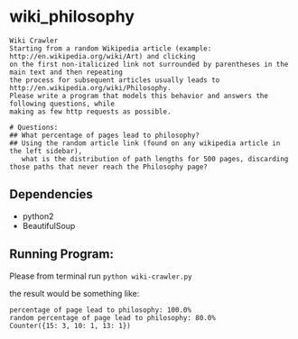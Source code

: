 # wiki_philosophy
```
Wiki Crawler
Starting from a random Wikipedia article (example: http://en.wikipedia.org/wiki/Art) and clicking
on the first non-italicized link not surrounded by parentheses in the main text and then repeating
the process for subsequent articles usually leads to http://en.wikipedia.org/wiki/Philosophy.
Please write a program that models this behavior and answers the following questions, while
making as few http requests as possible.

# Questions:
## What percentage of pages lead to philosophy?
## Using the random article link (found on any wikipedia article in the left sidebar),
   what is the distribution of path lengths for 500 pages, discarding those paths that never reach the Philosophy page?
```

## Dependencies

- python2
- BeautifulSoup

## Running Program:

Please from terminal run
`python wiki-crawler.py`

the result would be something like:
```
percentage of page lead to philosophy: 100.0%
random percentage of page lead to philosophy: 80.0%
Counter({15: 3, 10: 1, 13: 1})
```
